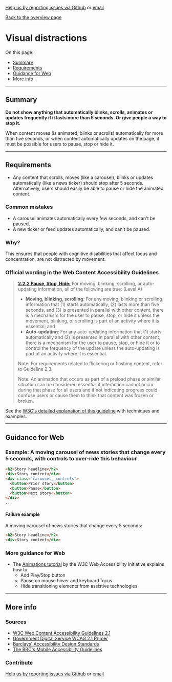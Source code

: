 [Help us by reporting issues via Github](https://github.com/theappbusiness/accessibility-guidelines) or [email](mailto:jeanfrancois@theappbusiness.com)

[Back to the overview page](./../README.md)

# Visual distractions

On this page:
* [Summary](#summary)
* [Requirements](#requirements)
* [Guidance for Web](#guidance-for-web)
* [More info](#more-info)

---

## Summary

**Do not show anything that automatically blinks, scrolls, animates or updates frequently if it lasts more than 5 seconds. Or give people a way to stop it.**

When content moves (is animated, blinks or scrolls) automatically for more than five seconds, or when content automatically updates on the page, it must be possible for users to pause, stop or hide it.

---

## Requirements

* Any content that scrolls, moves (like a carousel), blinks or updates automatically (like a news ticker) should stop after 5 seconds. Alternatively, users should easily be able to pause or hide the animated content.

### Common mistakes

* A carousel animates automatically every few seconds, and can't be paused.
* A new ticker or feed updates automatically, and can't be paused.

### Why?

This ensures that people with cognitive disabilities that affect focus and concentration, are not distracted by movement.

### Official wording in the Web Content Accessibility Guidelines

> [**2.2.2 Pause, Stop, Hide:**](https://www.w3.org/TR/UNDERSTANDING-WCAG20/time-limits-pause.html) For moving, blinking, scrolling, or auto-updating information, all of the following are true: (Level A)
> 
> * **Moving, blinking, scrolling**: For any moving, blinking or scrolling information that (1) starts automatically, (2) lasts more than five seconds, and (3) is presented in parallel with other content, there is a mechanism for the user to pause, stop, or hide it unless the movement, blinking, or scrolling is part of an activity where it is essential; and
> * **Auto-updating**: For any auto-updating information that (1) starts automatically and (2) is presented in parallel with other content, there is a mechanism for the user to pause, stop, or hide it or to control the frequency of the update unless the auto-updating is part of an activity where it is essential.
> 
> Note: For requirements related to flickering or flashing content, refer to Guideline 2.3.
> 
> Note: An animation that occurs as part of a preload phase or similar situation can be considered essential if interaction cannot occur during that phase for all users and if not indicating progress could confuse users or cause them to think that content was frozen or broken.

See the [W3C's detailed explanation of this guideline](https://www.w3.org/TR/UNDERSTANDING-WCAG20/time-limits-pause.html) with techniques and examples.

---

## Guidance for Web

### Example: A moving carousel of news stories that change every 5 seconds, with controls to over-ride this behaviour

```html
<h2>Story headline</h2>
<div>Story content</div>
<div class="carousel__controls">
  <button>Prior story</button>
  <button>Pause</button>
  <button>Next story</button>
</div>
...   
```

#### Failure example

A moving carousel of news stories that change every 5 seconds:

```html
<h2>Story headline</h2>
<div>Story content</div>
```

### More guidance for Web

* The [Animations tutorial](https://www.w3.org/WAI/tutorials/carousels/animations/) by the W3C Web Accessibility Initiative explains how to:
  * Add Play/Stop button
  * Pause on mouse hover and keyboard focus
  * Hide transitioning elements from assistive technologies

---

## More info

### Sources

* [W3C Web Content Accessibility Guidelines 2.1](https://www.w3.org/TR/WCAG21/)
* [Government Digital Service WCAG 2.1 Primer](https://alphagov.github.io/wcag-primer/)
* [Barclays' Accessibility Design Standards](https://home.barclays/who-we-are/our-suppliers/our-requirements-of-external-suppliers/)
* [The BBC's Mobile Accessibility Guidelines](https://www.bbc.co.uk/guidelines/futuremedia/accessibility/mobile/summary)

### Contribute

[Help us by reporting issues via Github](https://github.com/theappbusiness/accessibility-guidelines) or [email](mailto:jeanfrancois@theappbusiness.com)